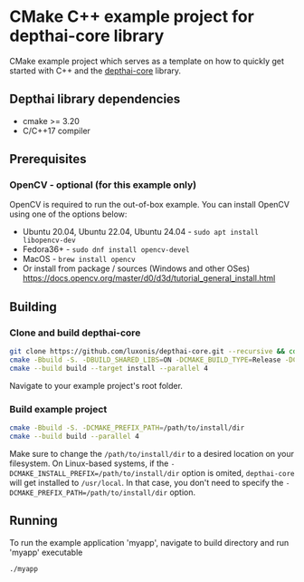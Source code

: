 # CMake C++ example project for depthai-core library

CMake example project which serves as a template on how to quickly get started with C++ and the [depthai-core](https://github.com/luxonis/depthai-core/) library.

## Depthai library dependencies
- cmake >= 3.20
- C/C++17 compiler

## Prerequisites 

### OpenCV - optional (for this example only) 
OpenCV is required to run the out-of-box example. You can install OpenCV using one of the options below:

- Ubuntu 20.04, Ubuntu 22.04, Ubuntu 24.04 - `sudo apt install libopencv-dev`
- Fedora36+ - `sudo dnf install opencv-devel`
- MacOS - `brew install opencv`
- Or install from package / sources (Windows and other OSes)
https://docs.opencv.org/master/d0/d3d/tutorial_general_install.html


## Building

### Clone and build depthai-core
```bash
git clone https://github.com/luxonis/depthai-core.git --recursive && cd depthai-core
cmake -Bbuild -S. -DBUILD_SHARED_LIBS=ON -DCMAKE_BUILD_TYPE=Release -DCMAKE_INSTALL_PREFIX=/path/to/install/dir
cmake --build build --target install --parallel 4
```

Navigate to your example project's root folder.

### Build example project
```bash
cmake -Bbuild -S. -DCMAKE_PREFIX_PATH=/path/to/install/dir
cmake --build build --parallel 4
```

Make sure to change the `/path/to/install/dir` to a desired location on your filesystem.
On Linux-based systems, if the `-DCMAKE_INSTALL_PREFIX=/path/to/install/dir` option is omited, `depthai-core` will get installed to `/usr/local`.
In that case, you don't need to specify the `-DCMAKE_PREFIX_PATH=/path/to/install/dir` option.

## Running

To run the example application 'myapp', navigate to build directory and run 'myapp' executable
```
./myapp
```
